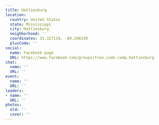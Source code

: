 ```yaml
---
title: Hattiesburg
location:
  country: United States
  state: Mississippi
  city: Hattiesburg
  neighborhood: ''
  coordinates: 31.327119, -89.290339
  plusCode: ''
social:
  name: Facebook page
  URL: https://www.facebook.com/groups/free.code.camp.Hattiesburg
chat:
  name: ''
  URL: ''
event:
  name: ''
  URL: ''
leaders:
- name: ''
  URL: ''
photos:
  old: ''
  cover: ''
---
```

